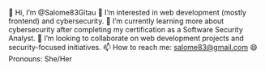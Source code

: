 👋 Hi, I’m @Salome83Gitau
👀 I’m interested in web development (mostly frontend) and cybersecurity.
🌱 I’m currently learning more about cybersecurity after completing my certification as a Software Security Analyst.
💞️ I’m looking to collaborate on web development projects and security-focused initiatives.
📫 How to reach me: salome83@gmail.com
😄 Pronouns: She/Her


